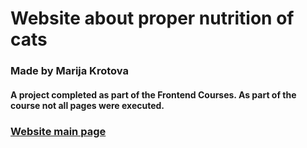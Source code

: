 # Website about proper nutrition of cats
### Made by Marija Krotova

#### A project completed as part of the Frontend Courses. As part of the course not all pages were executed.

### [Website main page](https://mashakrot.github.io/cat-energy-public/build/index.html)



